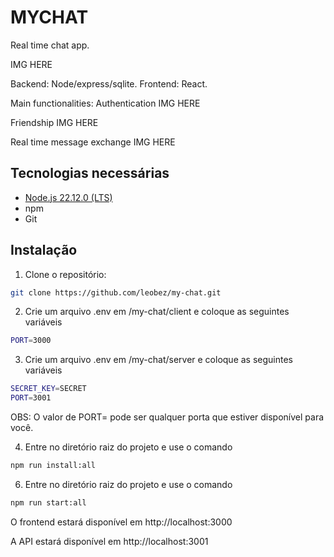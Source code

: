 # MYCHAT

Real time chat app.

IMG HERE

Backend: Node/express/sqlite.
Frontend: React.

Main functionalities:
Authentication
IMG HERE

Friendship
IMG HERE

Real time message exchange 
IMG HERE

## Tecnologias necessárias
- [Node.js 22.12.0 (LTS)](https://nodejs.org/pt)
- npm
- Git

## Instalação
1. Clone o repositório:
``` bash
git clone https://github.com/leobez/my-chat.git
```

2. Crie um arquivo .env em /my-chat/client e coloque as seguintes variáveis
``` bash
PORT=3000


```

3. Crie um arquivo .env em /my-chat/server e coloque as seguintes variáveis
``` bash
SECRET_KEY=SECRET
PORT=3001
```

OBS: O valor de PORT= pode ser qualquer porta que estiver disponível para você.


4. Entre no diretório raiz do projeto e use o comando
``` bash
npm run install:all
```

6. Entre no diretório raiz do projeto e use o comando
``` bash
npm run start:all
```

O frontend estará disponível em http://localhost:3000

A API estará disponível em http://localhost:3001